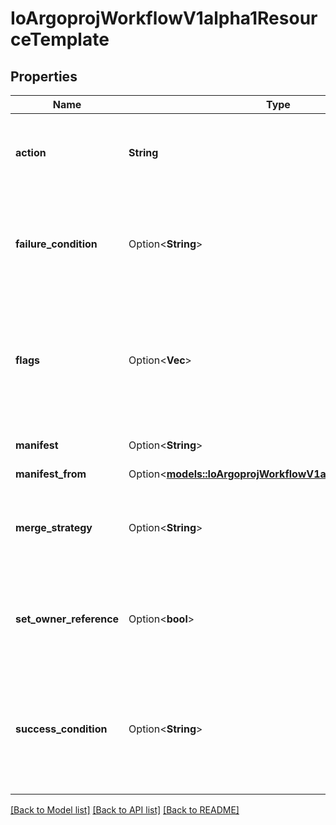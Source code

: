 # IoArgoprojWorkflowV1alpha1ResourceTemplate

## Properties

Name | Type | Description | Notes
------------ | ------------- | ------------- | -------------
**action** | **String** | Action is the action to perform to the resource. Must be one of: get, create, apply, delete, replace, patch | 
**failure_condition** | Option<**String**> | FailureCondition is a label selector expression which describes the conditions of the k8s resource in which the step was considered failed | [optional]
**flags** | Option<**Vec<String>**> | Flags is a set of additional options passed to kubectl before submitting a resource I.e. to disable resource validation: flags: [  \"--validate=false\"  # disable resource validation ] | [optional]
**manifest** | Option<**String**> | Manifest contains the kubernetes manifest | [optional]
**manifest_from** | Option<[**models::IoArgoprojWorkflowV1alpha1ManifestFrom**](io.argoproj.workflow.v1alpha1.ManifestFrom.md)> |  | [optional]
**merge_strategy** | Option<**String**> | MergeStrategy is the strategy used to merge a patch. It defaults to \"strategic\" Must be one of: strategic, merge, json | [optional]
**set_owner_reference** | Option<**bool**> | SetOwnerReference sets the reference to the workflow on the OwnerReference of generated resource. | [optional]
**success_condition** | Option<**String**> | SuccessCondition is a label selector expression which describes the conditions of the k8s resource in which it is acceptable to proceed to the following step | [optional]

[[Back to Model list]](../README.md#documentation-for-models) [[Back to API list]](../README.md#documentation-for-api-endpoints) [[Back to README]](../README.md)


